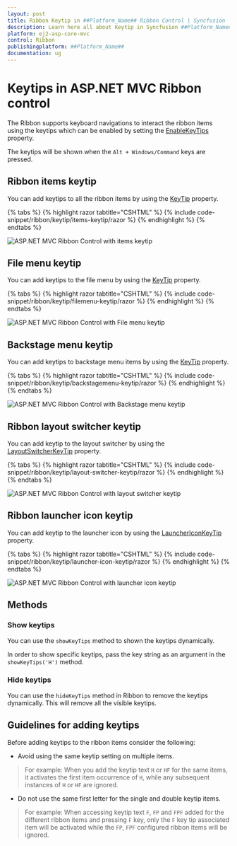 ```yaml
---
layout: post
title: Ribbon Keytip in ##Platform_Name## Ribbon Control | Syncfusion
description: Learn here all about Keytip in Syncfusion ##Platform_Name## Ribbon control of Syncfusion Essential JS 2 and more.
platform: ej2-asp-core-mvc
control: Ribbon
publishingplatform: ##Platform_Name##
documentation: ug
---
```



# Keytips in ASP.NET MVC Ribbon control

The Ribbon supports keyboard navigations to interact the ribbon items using the keytips which can be enabled by setting the [EnableKeyTips](https://help.syncfusion.com/cr/aspnetmvc-js2/syncfusion.ej2.ribbon.ribbon.html#Syncfusion_EJ2_Ribbon_Ribbon_EnableKeyTips) property.

The keytips will be shown when the `Alt + Windows/Command` keys are pressed.

## Ribbon items keytip

You can add keytips to all the ribbon items by using the [KeyTip](https://help.syncfusion.com/cr/aspnetmvc-js2/Syncfusion.EJ2.Ribbon.RibbonItem.html#Syncfusion_EJ2_Ribbon_RibbonItem_KeyTip) property.

{% tabs %}
{% highlight razor tabtitle="CSHTML" %}
{% include code-snippet/ribbon/keytip/items-keytip/razor %}
{% endhighlight %}
{% endtabs %}

![ASP.NET MVC Ribbon Control with items keytip](./images/ribbon-items-keytip.png)

## File menu keytip

You can add keytips to the file menu by using the [KeyTip](https://help.syncfusion.com/cr/aspnetmvc-js2/Syncfusion.EJ2.Ribbon.FileMenuSettings.html#Syncfusion_EJ2_Ribbon_FileMenuSettings_KeyTip) property.

{% tabs %}
{% highlight razor tabtitle="CSHTML" %}
{% include code-snippet/ribbon/keytip/filemenu-keytip/razor %}
{% endhighlight %}
{% endtabs %}

![ASP.NET MVC Ribbon Control with File menu keytip](./images/ribbon-filemenu-keytip.png)

## Backstage menu keytip

You can add keytips to backstage menu items by using the [KeyTip](https://help.syncfusion.com/cr/aspnetmvc-js2/Syncfusion.EJ2.Ribbon.BackStageMenu.html#Syncfusion_EJ2_Ribbon_BackStageMenu_KeyTip) property.

{% tabs %}
{% highlight razor tabtitle="CSHTML" %}
{% include code-snippet/ribbon/keytip/backstagemenu-keytip/razor %}
{% endhighlight %}
{% endtabs %}

![ASP.NET MVC Ribbon Control with Backstage menu keytip](./images/ribbon-backstage-keytip.png)

## Ribbon layout switcher keytip

You can add keytip to the layout switcher by using the [LayoutSwitcherKeyTip](https://help.syncfusion.com/cr/aspnetmvc-js2/syncfusion.ej2.ribbon.ribbon.html#Syncfusion_EJ2_Ribbon_Ribbon_LayoutSwitcherKeyTip) property.

{% tabs %}
{% highlight razor tabtitle="CSHTML" %}
{% include code-snippet/ribbon/keytip/layout-switcher-keytip/razor %}
{% endhighlight %}
{% endtabs %}

![ASP.NET MVC Ribbon Control with layout switcher keytip](./images/ribbon-layout-switcher-keytip.png)

## Ribbon launcher icon keytip

You can add keytip to the launcher icon by using the [LauncherIconKeyTip](https://help.syncfusion.com/cr/aspnetmvc-js2/Syncfusion.EJ2.Ribbon.RibbonGroup.html#Syncfusion_EJ2_Ribbon_RibbonGroup_LauncherIconKeyTip) property.

{% tabs %}
{% highlight razor tabtitle="CSHTML" %}
{% include code-snippet/ribbon/keytip/launcher-icon-keytip/razor %}
{% endhighlight %}
{% endtabs %}

![ASP.NET MVC Ribbon Control with launcher icon keytip](./images/ribbon-launchericon-keytip.png)

## Methods

### Show keytips

You can use the `showKeyTips` method to shown the keytips dynamically.

In order to show specific keytips, pass the key string as an argument in the `showKeyTips('H')` method.

### Hide keytips

You can use the `hideKeyTips` method in Ribbon to remove the keytips dynamically. This will remove all the visible keytips.

## Guidelines for adding keytips

Before adding keytips to the ribbon items consider the following:

* Avoid using the same keytip setting on multiple items.

> For example: When you add the keytip text `H` or `HF` for the same items, it activates the first item occurrence of `H`, while any subsequent instances of `H` or `HF` are ignored.

* Do not use the same first letter for the single and double keytip items.

> For example: When accessing keytip text `F`, `FP` and `FPF` added for the different ribbon items and pressing `F` key, only the `F` key tip associated item will be activated while the `FP`, `FPF` configured ribbon items will be ignored.
